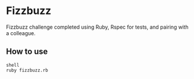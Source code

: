 # Fizzbuzz

Fizzbuzz challenge completed using Ruby, Rspec for tests, and pairing with a colleague.

## How to use

```
shell
ruby fizzbuzz.rb
```
